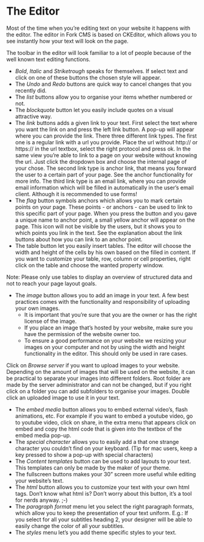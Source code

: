 # The Editor

Most of the time when you’re editing text on your website it happens with the editor. The editor in Fork CMS is based on CKEditor, which allows you to see instantly how your text will look on the page.

The toolbar in the editor will look familiar to a lot of people because of the well known text editing functions.

* *Bold*, *Italic* and *Striketrough* speaks for themselves. If select text and click on one of these buttons the chosen style will appear.
* The *Undo* and *Redo* buttons are quick way to cancel changes that you recently did.
* The *list* buttons allow you to organise your items whether numbered or not.
* The *blockquote* button let you easily include quotes on a visual attractive way.
* The *link* buttons adds a given link to your text. First select the text where you want the link on and press the left link button. A pop-up will appear where you can provide the link. There three different link types.
The first one is a regular link with a url you provide. Place the url without http:// or https:// in the url textbox, select the right protocol and press ok.
In the same view you’re able to link to a page on your website without knowing the url. Just click the dropdown box and choose the internal page of your chose.
The second link type is anchor link, that means you forward the user to a certain part of your page. See the anchor functionality for more info.
The third link type is an email link, where you can provide email information which will be filled in automatically in the user’s email client. Although it is recommended to use forms!
* The *flag* button symbols anchors which allows you to mark certain points on your page. These points - or anchors - can be used to link to this specific part of your page. When you press the button and you gave a unique name to anchor point, a small yellow anchor will appear on the page. This icon will not be visible by the users, but it shows you to which points you link in the text. See the explanation about the link buttons about how you can link to an anchor point.
* The table button let you easily insert tables. The editor will choose the width and height of the cells by his own based on the filled in content. If you want to customize your table, row, column or cell properties, right click on the table and choose the wanted property window. 

Note: Please only use tables to display an overview of structured data and not to reach your page layout goals.

* The *image* button allows you to add an image in your text. A few best practices comes with the functionality and responsibility of uploading your own images.
	* It is important that you’re sure that you are the owner or has the right license of the image.
	* If you place an image that’s hosted by your website, make sure you have the permission of the website owner too.
	* To ensure a good performance on your website we resizing your images on your computer and not by using the width and height functionality in the editor. This should only be used in rare cases.
	
Click on *Browse server* if you want to upload images to your website. Depending on the amount of images that will be used on the website, it can be practical to separate your images into different folders. Root folder are made by the server administrator and can not be changed, but if you right click on a folder you can add subfolders to organise your images. Double click an uploaded image to use it in your text.

* The *embed media* button allows you to embed external video’s, flash animations, etc. For example if you want to embed a youtube video, go to youtube video, click on share, in the extra menu that appears click on embed and copy the html code that is given into the textbox of the embed media pop-up.
* The *special character* allows you to easily add a that one strange character you couldn’t find on your keyboard. (Tip for mac users, keep a key pressed to show a pop-up with special characters)
* The *Content templates* button can be used to add layouts to your text. This templates can only be made by the maker of your theme.
* The fullscreen buttons makes your 30” screen more useful while editing your website’s text.
* The *html* button allows you to customize your text with your own html tags. Don’t know what html is? Don’t worry about this button, it’s a tool for nerds anyway. ;-)
* The *paragraph format* menu let you select the right paragraph formats, which allow you to keep the presentation of your text uniform. E.g.: If you select for all your subtitles heading 2, your designer will be able to easily change the color of all your subtitles.
* The *styles* menu let’s you add theme specific styles to your text.
